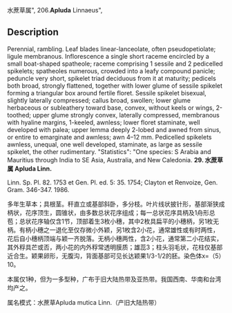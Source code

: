 水蔗草属",
206.**Apluda** Linnaeus",

## Description
Perennial, rambling. Leaf blades linear-lanceolate, often pseudopetiolate; ligule membranous. Inflorescence a single short raceme encircled by a small boat-shaped spatheole; raceme comprising 1 sessile and 2 pedicelled spikelets; spatheoles numerous, crowded into a leafy compound panicle; peduncle very short, spikelet triad deciduous from it at maturity; pedicels both broad, strongly flattened, together with lower glume of sessile spikelet forming a triangular box around fertile floret. Sessile spikelet bisexual, slightly laterally compressed; callus broad, swollen; lower glume herbaceous or subleathery toward base, convex, without keels or wings, 2-toothed; upper glume strongly convex, laterally compressed, membranous with hyaline margins, 1-keeled, awnless; lower floret staminate, well developed with palea; upper lemma deeply 2-lobed and awned from sinus, or entire to emarginate and awnless; awn 4–12 mm. Pedicelled spikelets awnless, unequal, one well developed, staminate, as large as sessile spikelet, the other rudimentary.
  "Statistics": "One species: S Arabia and Mauritius through India to SE Asia, Australia, and New Caledonia.
**29. 水蔗草属 Apluda Linn.**

Linn. Sp. Pl. 82. 1753 et Gen. Pl. ed. 5: 35. 1754; Clayton et Renvoize, Gen. Gram. 346-347. 1986.

多年生草本；具根茎。秆直立或基部斜卧，多分枝。叶片线状披针形，基部渐狭成柄状，花序顶生，圆锥状，由多数总状花序组成；每一总状花序具柄及1舟形总苞；总状花序轴仅含1节，顶部着生3枚小穗，其中2枚具扁平的小穗柄，另1枚无柄。有柄小穗之一退化至仅存微小外颖，另1枚含2小花，通常雄性或有时两性，花后自小穗柄顶端与颖一齐脱落。无柄小穗两性，含2小花，通常第二小花结实，其外稃具芒或否，两小花的内外稃常透明膜质；雄蕊3；柱头羽毛状，花柱仅基部近合生。颖果卵形，无腹沟，背面基部可见长达颖果1/3-1/2的胚。染色体x=（5）10。

本属仅1种，但为一多型种，广布于旧大陆热带及亚热带。我国西南、华南和台湾均产之。

属名模式：水蔗草Apluda mutica Linn.（产旧大陆热带）
